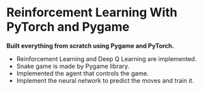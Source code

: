 # Reinforcement Learning With PyTorch and Pygame

**Built everything from scratch using Pygame and PyTorch.**
- Reinforcement Learning and Deep Q Learning are implemented.
- Snake game is made by Pygame library.
- Implemented the agent that controls the game.
- Implement the neural network to predict the moves and train it.

